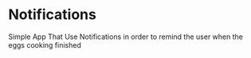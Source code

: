 # Notifications
Simple App That Use Notifications in order to remind the user when the eggs cooking finished
